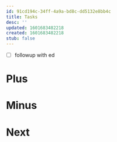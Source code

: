 ```yaml
---
id: 91cd194c-34ff-4a9a-bd8c-dd5132e8bb4c
title: Tasks
desc: ''
updated: 1601683482218
created: 1601683482218
stub: false
---
```

- [ ] followup with ed

# Plus

# Minus

# Next

